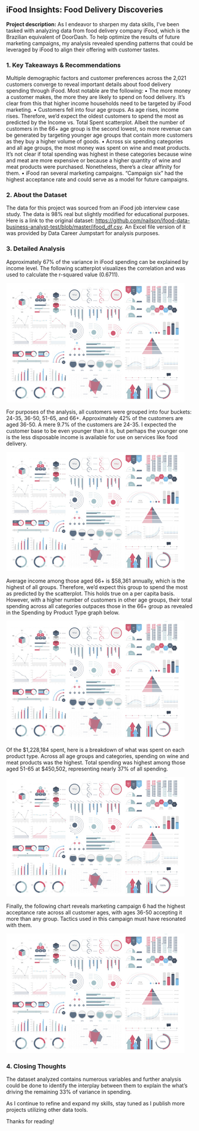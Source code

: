 ## iFood Insights: Food Delivery Discoveries

**Project description:** As I endeavor to sharpen my data skills, I’ve been tasked with analyzing data from food delivery company iFood, which is the Brazilian equivalent of DoorDash. To help optimize the results of future marketing campaigns, my analysis revealed spending patterns that could be leveraged by iFood to align their offering with customer tastes.

### 1. Key Takeaways & Recommendations

Multiple demographic factors and customer preferences across the 2,021 customers converge to reveal important details about food delivery spending through iFood. Most notable are the following:
•	The more money a customer makes, the more they are likely to spend on food delivery. It’s clear from this that higher income households need to be targeted by iFood marketing.
•	Customers fell into four age groups. As age rises, income rises. Therefore, we’d expect the oldest customers to spend the most as predicted by the Income vs. Total Spent scatterplot. Albeit the number of customers in the 66+ age group is the second lowest, so more revenue can be generated by targeting younger age groups that contain more customers as they buy a higher volume of goods.
•	Across six spending categories and all age groups, the most money was spent on wine and meat products. It’s not clear if total spending was highest in these categories because wine and meat are more expensive or because a higher quantity of wine and meat products were purchased. Nonetheless, there’s a clear affinity for them.
•	iFood ran several marketing campaigns. “Campaign six” had the highest acceptance rate and could serve as a model for future campaigns.

### 2. About the Dataset 

The data for this project was sourced from an iFood job interview case study. The data is 98% real but slightly modified for educational purposes. Here is a link to the original dataset: https://github.com/nailson/ifood-data-business-analyst-test/blob/master/ifood_df.csv. An Excel file version of it was provided by Data Career Jumpstart for analysis purposes.

### 3. Detailed Analysis

Approximately 67% of the variance in iFood spending can be explained by income level. The following scatterplot visualizes the correlation and was used to calculate the r-squared value (0.6711).

<img src="images/dummy_thumbnail.jpg?raw=true"/>

For purposes of the analysis, all customers were grouped into four buckets: 24-35, 36-50, 51-65, and 66+. Approximately 42% of the customers are aged 36-50. A mere 9.7% of the customers are 24-35. I expected the customer base to be even younger than it is, but perhaps the younger one is the less disposable income is available for use on services like food delivery.

<img src="images/dummy_thumbnail.jpg?raw=true"/>

Average income among those aged 66+ is $58,361 annually, which is the highest of all groups. Therefore, we’d expect this group to spend the most as predicted by the scatterplot. This holds true on a per capita basis. However, with a higher number of customers in other age groups, their total spending across all categories outpaces those in the 66+ group as revealed in the Spending by Product Type graph below.

<img src="images/dummy_thumbnail.jpg?raw=true"/>

Of the $1,228,184 spent, here is a breakdown of what was spent on each product type. Across all age groups and categories, spending on wine and meat products was the highest. Total spending was highest among those aged 51-65 at $450,502, representing nearly 37% of all spending.

<img src="images/dummy_thumbnail.jpg?raw=true"/>

Finally, the following chart reveals marketing campaign 6 had the highest acceptance rate across all customer ages, with ages 36-50 accepting it more than any group. Tactics used in this campaign must have resonated with them.

<img src="images/dummy_thumbnail.jpg?raw=true"/>

### 4. Closing Thoughts

The dataset analyzed contains numerous variables and further analysis could be done to identify the interplay between them to explain the what’s driving the remaining 33% of variance in spending.

As I continue to refine and expand my skills, stay tuned as I publish more projects utilizing other data tools.

Thanks for reading!
